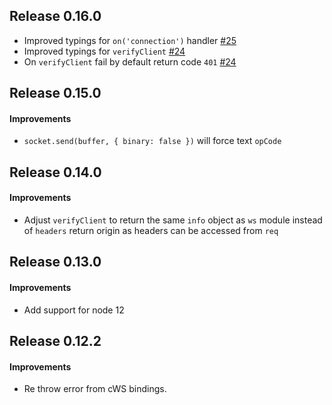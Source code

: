 ## Release 0.16.0

* Improved typings for `on('connection')` handler [#25](https://github.com/ClusterWS/cWS/pull/25)
* Improved typings for `verifyClient` [#24](https://github.com/ClusterWS/cWS/pull/24)
* On `verifyClient` fail by default return code `401` [#24](https://github.com/ClusterWS/cWS/pull/24)

## Release 0.15.0
#### Improvements
* `socket.send(buffer, { binary: false })` will force text `opCode`

## Release 0.14.0
#### Improvements
* Adjust `verifyClient` to return the same `info` object as `ws` module instead of `headers` return origin as headers can be accessed from `req`

## Release 0.13.0
#### Improvements
* Add support for node 12

## Release 0.12.2
#### Improvements
* Re throw error from cWS bindings.

